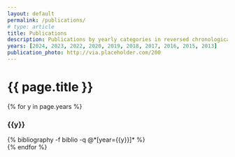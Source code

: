 ```yaml
---
layout: default
permalink: /publications/
# type: article
title: Publications
description: Publications by yearly categories in reversed chronological order.
years: [2024, 2023, 2022, 2020, 2019, 2018, 2017, 2016, 2015, 2013]
publication_photo: http://via.placeholder.com/200
---
```


<div class="grid-container">
    <h1 class="separator-center font-bold margin-top-3">{{ page.title }}</h1>
</div>

<div class="grid-container">
  {% for y in page.years %}
    <div class="margin-bottom-3">
      <h3 class="separator-left margin-bottom-2">{{y}}</h3>
      {% bibliography -f biblio -q @*[year={{y}}]* %}
    </div>
  {% endfor %}
</div>

